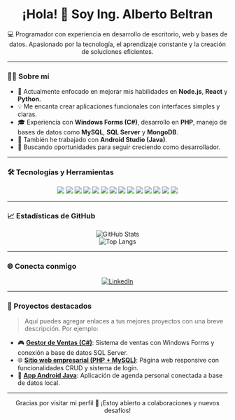 <h1 align="center">¡Hola! 👋 Soy Ing. Alberto Beltran</h1>

<p align="center">
💻 Programador con experiencia en desarrollo de escritorio, web y bases de datos. Apasionado por la tecnología, el aprendizaje constante y la creación de soluciones eficientes.
</p>

---

### 🧑‍💻 Sobre mí

- 🎯 Actualmente enfocado en mejorar mis habilidades en **Node.js**, **React** y **Python**.
- 💡 Me encanta crear aplicaciones funcionales con interfaces simples y claras.
- 🎓 Experiencia con **Windows Forms (C#)**, desarrollo en **PHP**, manejo de bases de datos como **MySQL**, **SQL Server** y **MongoDB**.
- 📱 También he trabajado con **Android Studio (Java)**.
- 🚀 Buscando oportunidades para seguir creciendo como desarrollador.

---

### 🛠️ Tecnologías y Herramientas

<p align="center">
  <!-- Lenguajes -->
  <img src="https://img.shields.io/badge/C%23-239120?style=for-the-badge&logo=c-sharp&logoColor=white"/>
  <img src="https://img.shields.io/badge/Java-007396?style=for-the-badge&logo=java&logoColor=white"/>
  <img src="https://img.shields.io/badge/PHP-777BB4?style=for-the-badge&logo=php&logoColor=white"/>
  <img src="https://img.shields.io/badge/Python-3776AB?style=for-the-badge&logo=python&logoColor=white"/>
  <img src="https://img.shields.io/badge/JavaScript-F7DF1E?style=for-the-badge&logo=javascript&logoColor=black"/>

  <!-- Frontend -->
  <img src="https://img.shields.io/badge/HTML5-E34F26?style=for-the-badge&logo=html5&logoColor=white"/>
  <img src="https://img.shields.io/badge/CSS3-1572B6?style=for-the-badge&logo=css3&logoColor=white"/>
  <img src="https://img.shields.io/badge/React-20232A?style=for-the-badge&logo=react&logoColor=61DAFB"/>

  <!-- Backend y DB -->
  <img src="https://img.shields.io/badge/Node.js-339933?style=for-the-badge&logo=nodedotjs&logoColor=white"/>
  <img src="https://img.shields.io/badge/MySQL-005C84?style=for-the-badge&logo=mysql&logoColor=white"/>
  <img src="https://img.shields.io/badge/SQL_Server-CC2927?style=for-the-badge&logo=microsoft-sql-server&logoColor=white"/>
  <img src="https://img.shields.io/badge/MongoDB-47A248?style=for-the-badge&logo=mongodb&logoColor=white"/>

  <!-- IDE y otros -->
  <img src="https://img.shields.io/badge/Visual Studio-5C2D91?style=for-the-badge&logo=visualstudio&logoColor=white"/>
  <img src="https://img.shields.io/badge/Android Studio-3DDC84?style=for-the-badge&logo=android-studio&logoColor=white"/>
</p>

---

### 📈 Estadísticas de GitHub

<p align="center">
  <img src="https://github-readme-stats.vercel.app/api?username=Albertombn_0&show_icons=true&theme=radical" alt="GitHub Stats" />
  <br />
  <img src="https://github-readme-stats.vercel.app/api/top-langs/?username=Albertombn_0&layout=compact&theme=radical" alt="Top Langs" />
</p>

---

### 🌐 Conecta conmigo

<p align="center">
  <a href="https://www.linkedin.com/in/carlos-alberto-medina-beltran-b9579a1b0/" target="_blank">
    <img src="https://img.shields.io/badge/LinkedIn-blue?style=for-the-badge&logo=linkedin&logoColor=white" alt="LinkedIn" />
  </a>
</p>

---

### 💼 Proyectos destacados

> Aquí puedes agregar enlaces a tus mejores proyectos con una breve descripción. Por ejemplo:

- 🎮 [**Gestor de Ventas (C#)**](#): Sistema de ventas con Windows Forms y conexión a base de datos SQL Server.
- 🌐 [**Sitio web empresarial (PHP + MySQL)**](#): Página web responsive con funcionalidades CRUD y sistema de login.
- 📱 [**App Android Java**](#): Aplicación de agenda personal conectada a base de datos local.

---

<p align="center">
Gracias por visitar mi perfil 🙌 ¡Estoy abierto a colaboraciones y nuevos desafíos!
</p>
